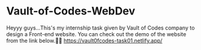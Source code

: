 # Vault-of-Codes-WebDev
Heyyy guys...This's my internship task given by Vault of Codes company to design a Front-end website.
You can check out the demo of the website from the link below.🤜🤛
https://vault0fcodes-task01.netlify.app/
